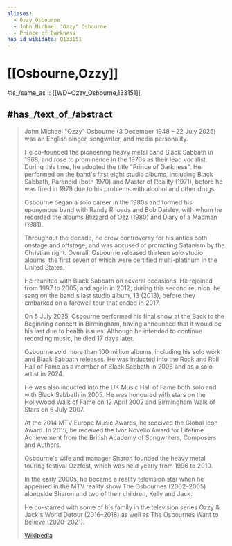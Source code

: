 ```yaml
---
aliases:
  - Ozzy_Osbourne
  - John Michael "Ozzy" Osbourne
  - Prince of Darkness
has_id_wikidata: Q133151
---
```


# [[Osbourne,Ozzy]] 

#is_/same_as :: [[WD~Ozzy_Osbourne,133151]] 

## #has_/text_of_/abstract 

> John Michael "Ozzy" Osbourne (3 December 1948 – 22 July 2025) 
> was an English singer, songwriter, and media personality. 
> 
> He co-founded the pioneering heavy metal band Black Sabbath in 1968, 
> and rose to prominence in the 1970s as their lead vocalist. 
> During this time, he adopted the title "Prince of Darkness". 
> He performed on the band's first eight studio albums, including 
> Black Sabbath, Paranoid (both 1970) and Master of Reality (1971), 
> before he was fired in 1979 due to his problems with alcohol and other drugs.
>
> Osbourne began a solo career in the 1980s and formed his eponymous band 
> with Randy Rhoads and Bob Daisley, with whom he recorded the albums 
> Blizzard of Ozz (1980) and Diary of a Madman (1981). 
> 
> Throughout the decade, he drew controversy for his antics both onstage and offstage, 
> and was accused of promoting Satanism by the Christian right. 
> Overall, Osbourne released thirteen solo studio albums, 
> the first seven of which were certified multi-platinum in the United States. 
> 
> He reunited with Black Sabbath on several occasions. 
> He rejoined from 1997 to 2005, and again in 2012; during this second reunion, 
> he sang on the band's last studio album, 13 (2013), 
> before they embarked on a farewell tour that ended in 2017. 
> 
> On 5 July 2025, Osbourne performed his final show 
> at the Back to the Beginning concert in Birmingham, 
> having announced that it would be his last due to health issues. 
> Although he intended to continue recording music, he died 17 days later.
>
> Osbourne sold more than 100 million albums, including his solo work and Black Sabbath releases. 
> He was inducted into the Rock and Roll Hall of Fame as a member of Black Sabbath in 2006 
> and as a solo artist in 2024. 
> 
> He was also inducted into the UK Music Hall of Fame both solo and with Black Sabbath in 2005. 
> He was honoured with stars on the Hollywood Walk of Fame on 12 April 2002 
> and Birmingham Walk of Stars on 6 July 2007. 
> 
> At the 2014 MTV Europe Music Awards, he received the Global Icon Award. 
> In 2015, he received the Ivor Novello Award for Lifetime Achievement 
> from the British Academy of Songwriters, Composers and Authors.
>
> Osbourne's wife and manager Sharon founded the heavy metal touring festival Ozzfest, 
> which was held yearly from 1996 to 2010. 
> 
> In the early 2000s, he became a reality television star 
> when he appeared in the MTV reality show The Osbournes (2002–2005) 
> alongside Sharon and two of their children, Kelly and Jack. 
> 
> He co-starred with some of his family in the television series Ozzy & Jack's World Detour 
> (2016–2018) as well as The Osbournes Want to Believe (2020–2021).
>
> [Wikipedia](https://en.wikipedia.org/wiki/Ozzy%20Osbourne) 

